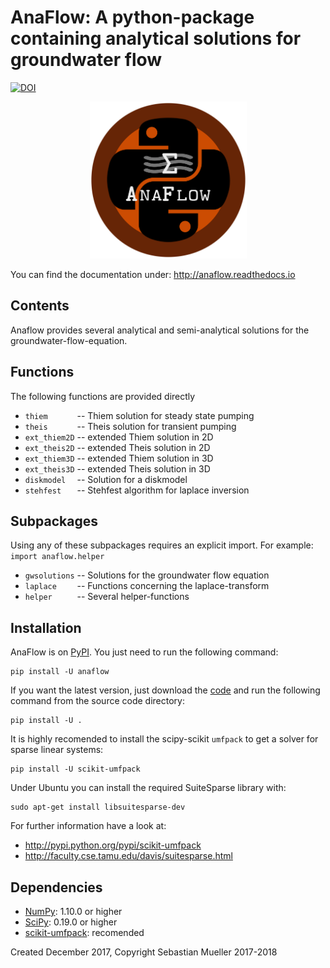AnaFlow: A python-package containing analytical solutions for groundwater flow
==============================================================================
[![DOI](https://zenodo.org/badge/116264578.svg)](https://zenodo.org/badge/latestdoi/116264578)

<p align="center">
<img src="/docs/source/Anaflow.png" alt="AnaFlow-LOGO" width="251px"/>
</p>

You can find the documentation under: http://anaflow.readthedocs.io

Contents
--------
Anaflow provides several analytical and semi-analytical solutions for the
groundwater-flow-equation.

Functions
---------
The following functions are provided directly

 - `thiem      ` -- Thiem solution for steady state pumping
 - `theis      ` -- Theis solution for transient pumping
 - `ext_thiem2D` -- extended Thiem solution in 2D
 - `ext_theis2D` -- extended Theis solution in 2D
 - `ext_thiem3D` -- extended Thiem solution in 3D
 - `ext_theis3D` -- extended Theis solution in 3D
 - `diskmodel  ` -- Solution for a diskmodel
 - `stehfest   ` -- Stehfest algorithm for laplace inversion

Subpackages
-----------
Using any of these subpackages requires an explicit import.
For example: ``import anaflow.helper``

 - `gwsolutions` -- Solutions for the groundwater flow equation
 - `laplace    ` -- Functions concerning the laplace-transform
 - `helper     ` -- Several helper-functions

Installation
------------
AnaFlow is on [PyPI](https://pypi.org/project/anaflow/). You just need to run
the following command:

    pip install -U anaflow

If you want the latest version, just download the
[code](https://github.com/MuellerSeb/AnaFlow/archive/master.zip)
and run the following command from the source code directory:

    pip install -U .

It is highly recomended to install the scipy-scikit `umfpack` to get a solver
for sparse linear systems:

    pip install -U scikit-umfpack

Under Ubuntu you can install the required SuiteSparse library with:

    sudo apt-get install libsuitesparse-dev

For further information have a look at:
 - http://pypi.python.org/pypi/scikit-umfpack
 - http://faculty.cse.tamu.edu/davis/suitesparse.html

Dependencies
------------
 - [NumPy](http://www.numpy.org): 1.10.0 or higher
 - [SciPy](http://www.scipy.org): 0.19.0 or higher
 - [scikit-umfpack](http://pypi.python.org/pypi/scikit-umfpack): recomended

Created December 2017, Copyright Sebastian Mueller 2017-2018

